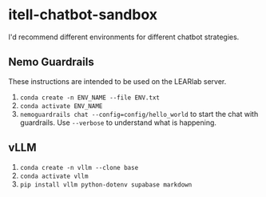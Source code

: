 # itell-chatbot-sandbox

I'd recommend different environments for different chatbot strategies.

## Nemo Guardrails

These instructions are intended to be used on the LEARlab server.

1. `conda create -n ENV_NAME --file ENV.txt`
2. `conda activate ENV_NAME`
3. `nemoguardrails chat --config=config/hello_world` to start the chat with guardrails. Use `--verbose` to understand what is happening.

## vLLM

1. `conda create -n vllm --clone base`
2. `conda activate vllm`
3. `pip install vllm python-dotenv supabase markdown`